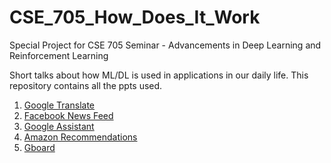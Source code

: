 # CSE_705_How_Does_It_Work

Special Project for CSE 705 Seminar - Advancements in Deep Learning and Reinforcement Learning

Short talks about how ML/DL is used in applications in our daily life. This repository contains all the ppts used.

1. [Google Translate](Baasit_Sharief_How_Does_It_Work_Google_Translate.pdf)
2. [Facebook News Feed](Baasit_Sharief_How_Does_It_Work_FacebookNewsFeed.pdf)
3. [Google Assistant](Baasit_Sharief_How_Does_It_Work_Google_Assistant.pptx)
4. [Amazon Recommendations](Baasit_Sharief_How_Does_It_Work_Amazon_Recommendation.pdf)
5. [Gboard](Baasit_Sharief_How_Does_It_Work_Gboard.pptx)
